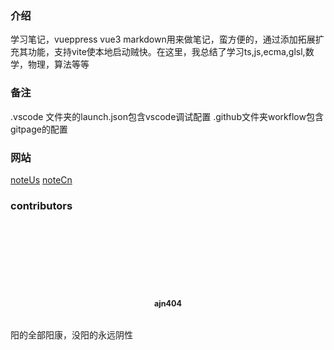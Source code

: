 ### 介绍
学习笔记，vueppress vue3 markdown用来做笔记，蛮方便的，通过添加拓展扩充其功能，支持vite使本地启动贼快。在这里，我总结了学习ts,js,ecma,glsl,数学，物理，算法等等

### 备注

.vscode 文件夹的launch.json包含vscode调试配置
.github文件夹workflow包含gitpage的配置

### 网站
[noteUs](https://ajn404.github.io/note)
[noteCn](https://ajn404.gitee.io/note)

### contributors
 
 <div class="user" style="display: flex;flex-direction: column;justify-content: center;align-items: center;gap:10px;font-size: .9em;"><a class="img" href="https://github.com/ajn404" style="background-image: url('https://ajn404.gitee.io/note/images%2Fhutao1.png');background-position: center center;background-size: cover;
background-repeat: no-repeat;width: 100px;height: 100px;border-radius: 50%;display: block;" target="_blank"></a>
<p style="text-align: center;font-weight: bold;">ajn404</p>
</div>

####
阳的全部阳康，没阳的永远阴性